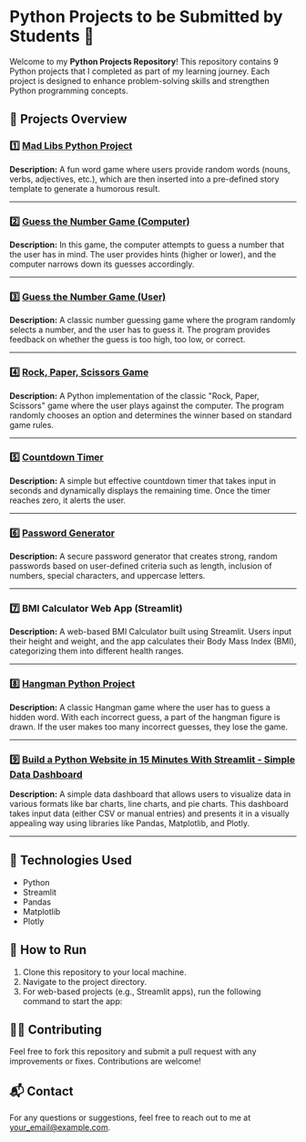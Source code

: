 # Python Projects to be Submitted by Students 🚀

Welcome to my **Python Projects Repository**! This repository contains 9 Python projects that I completed as part of my learning journey. Each project is designed to enhance problem-solving skills and strengthen Python programming concepts.

## 📌 Projects Overview

### 1️⃣ [Mad Libs Python Project](https://colab.research.google.com/drive/1BlZvZMGmjvopTCicDo7L8WRk0Wnu7Lgj?usp=sharing)
**Description:** A fun word game where users provide random words (nouns, verbs, adjectives, etc.), which are then inserted into a pre-defined story template to generate a humorous result.

---

### 2️⃣ [Guess the Number Game (Computer)](https://colab.research.google.com/drive/1iKoJx0r6FwLwNZAdzsIwxVywo0kcR_f_?usp=sharing)
**Description:** In this game, the computer attempts to guess a number that the user has in mind. The user provides hints (higher or lower), and the computer narrows down its guesses accordingly.

---

### 3️⃣ [Guess the Number Game (User)](https://colab.research.google.com/drive/1jA0N5Mb9r_xcUQ2FWE6UYGKbyadWHdES?usp=sharing)
**Description:** A classic number guessing game where the program randomly selects a number, and the user has to guess it. The program provides feedback on whether the guess is too high, too low, or correct.

---

### 4️⃣ [Rock, Paper, Scissors Game](https://colab.research.google.com/drive/1fnulmAbb0c7LHvTgBFSHyXSeTx-GnKqJ?usp=sharing)
**Description:** A Python implementation of the classic "Rock, Paper, Scissors" game where the user plays against the computer. The program randomly chooses an option and determines the winner based on standard game rules.

---

### 5️⃣ [Countdown Timer](https://colab.research.google.com/drive/1uln4E1C5U62XhGtot2HaxZImEk-p7lmT?usp=sharing)
**Description:** A simple but effective countdown timer that takes input in seconds and dynamically displays the remaining time. Once the timer reaches zero, it alerts the user.

---

### 6️⃣ [Password Generator](https://colab.research.google.com/drive/1eEOz4zwfqSMcxm2Po8zR_HUYxbk_jVxV?usp=sharing)
**Description:** A secure password generator that creates strong, random passwords based on user-defined criteria such as length, inclusion of numbers, special characters, and uppercase letters.

---

### 7️⃣ BMI Calculator Web App (Streamlit)
**Description:** A web-based BMI Calculator built using Streamlit. Users input their height and weight, and the app calculates their Body Mass Index (BMI), categorizing them into different health ranges.

---

### 8️⃣ [Hangman Python Project](https://colab.research.google.com/drive/1HYdiWFKY78Q6KVRRlwObX--TOvzNdzCS?usp=sharing)
**Description:** A classic Hangman game where the user has to guess a hidden word. With each incorrect guess, a part of the hangman figure is drawn. If the user makes too many incorrect guesses, they lose the game.

---

### 9️⃣ [Build a Python Website in 15 Minutes With Streamlit - Simple Data Dashboard](https://colab.research.google.com/drive/1ybpMQkqZRGOjfTiqBMtesy7YWZgu_UPS?usp=sharing)
**Description:** A simple data dashboard that allows users to visualize data in various formats like bar charts, line charts, and pie charts. This dashboard takes input data (either CSV or manual entries) and presents it in a visually appealing way using libraries like Pandas, Matplotlib, and Plotly.

---

## 🔧 Technologies Used
- Python
- Streamlit
- Pandas
- Matplotlib
- Plotly

## 📑 How to Run
1. Clone this repository to your local machine.
2. Navigate to the project directory.
3. For web-based projects (e.g., Streamlit apps), run the following command to start the app:


## 👨‍💻 Contributing
Feel free to fork this repository and submit a pull request with any improvements or fixes. Contributions are welcome!

## 📬 Contact
For any questions or suggestions, feel free to reach out to me at [your_email@example.com](mailto:your_email@example.com).




